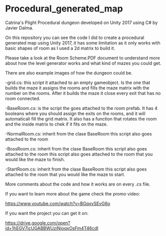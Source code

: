 # Procedural_generated_map

Catrina's Plight Procedural dungeon developed on Unity 2017 using C# by Javier Dalma.

On this repository you can see the code I did to create a procedural generated map using Unity 2017, it has some limitation as it only works with basic shapes of room as I used a 2d matrix to build it. 

Please take a look at the Room Scheme.PDF document to understand more about how the level generator works and what kind of mazes you could get.

There are also example images of how the dungeon could be.

-grid.cs: this script it attached to an empty gameobject. Is the one that builds the maze it assigns the rooms and fills the maze matrix with the number on the rooms. After it builds the maze it close every exit that has no room connected.

-BaseRoom.cs: is the script the goes attached to the room prefab. It has 4 booleans where you should assign the exits on the rooms, and it will automaticali fill the grid matrix. It also has a function that rotates the room and the inside matrix to chek if it fits on the maze.

-NormalRoom.cs: inherit from the clase BaseRoom this script also goes attached to the room

-BossRoom.cs: inherit from the clase BaseRoom this script also goes attached to the room this script also goes attached to the room that you would like the maze to finish.

-StartRoom.cs: inherit from the clase BaseRoom this script also goes attached to the room that you would like the maze to start.

More comments about the code and how it works are on every .cs file.

If you want to learn more about the game check the promo video:

https://www.youtube.com/watch?v=BGqxvSEvG6o
 
If you want the project you can get it on:

https://drive.google.com/open?id=1hEGV7icUGABBWUziNjoqxOsFm4T46cdI
